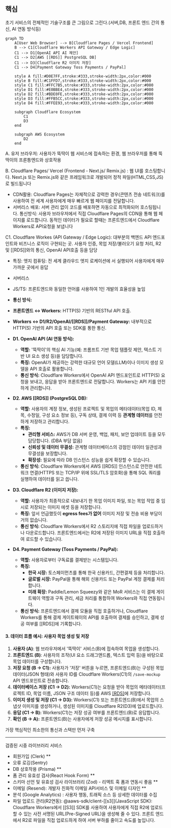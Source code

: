 
## 핵심

초기 서비스의 전체적인 기술구조를 큰 그림으로 그린다.(서버,DB, 프론트 엔드 간의 통신, AI 연동 방식등)

```mermaid
graph TD
    A[User Web Browser] --> B[Cloudflare Pages / Vercel Frontend]
    B --> C1[Cloudflare Workers API Gateway / Edge Logic]
    C1 --> D1[OpenAI API AI 제안]
    C1 --> D2[AWS [[RDS]] PostgreSQL DB]
    C1 --> D3[Cloudflare R2 이미지 저장]
    C1 --> D4[Payment Gateway Toss Payments / PayPal]

    style A fill:#D0E7FF,stroke:#333,stroke-width:2px,color:#000
    style B fill:#C1FFD7,stroke:#333,stroke-width:2px,color:#000
    style C1 fill:#FFC7B5,stroke:#333,stroke-width:2px,color:#000
    style D1 fill:#E0BBE4,stroke:#333,stroke-width:2px,color:#000
    style D2 fill:#BDE0FE,stroke:#333,stroke-width:2px,color:#000
    style D3 fill:#FFB5CC,stroke:#333,stroke-width:2px,color:#000
    style D4 fill:#FFEE93,stroke:#333,stroke-width:2px,color:#000

    subgraph Cloudflare Ecosystem
        C1
        D3
    end

    subgraph AWS Ecosystem
        D2
    end
```

A. 유저 브라우저: 사용자가 뚝딱이 웹 서비스에 접속하는 환경, 웹 브라우저를 통해 뚝딱이의 프론틍엔드와 상호작용

B. Cloudflare Pages/ Vercel (Frontend - Next.js/ Remix.js) : 웹  UI를 호스팅합니다. Next.js 또는 Remix.js와 같은 프레임워크로 개발되어 정적 파일(HTML,CSS,JS)로 빌드됩니다
- CDN활용: Cloudflare Pages는 자체적으로 강력한 경우(콘텐츠 전송 네트워크)를 사용하여 전 세계 사용자에게 매우 빠르게 웹 페이지를 전달합니다.
- 서버리스 배포: 서버 관리 없이 코드를 배포하면 자동으로 최적화되어 호스팅됩니다.
통신방식: 사용자 브라우저에서 직접 Cloudflare Pages의 CDN을 통해 웹 페이지를 로드합니다. 동적인 데이터가 필요로 할때는 프론트엔드에서 Cloudflare Workers로 API요청을 보냅니다


C1. Cloudflare Workes (API Gateway / Edge Logic): 대부분의 백엔드 API 엔드포인트와 비즈니스 로직이 구현되는 곳. 사용자 인증, 목업 저장/불러오기 요청 처리, R2 및 [[RDS]]와의 통신, OpenAI API호출 등을 담당
- 특징: 엣지 컴퓨팅: 전 세계 클라우드 엣지 로케이션에 서 실행되어 사용자에게 매우 가까운 곳에서 응답
- 서버리스
- JS/TS: 프론트엔드와 동일한 언어를 사용하여 1인 개발의 효율성을 높임
- **통신 방식:**

- **프론트엔드 ↔ Workers:** HTTP(S) 기반의 RESTful API 호출.
- **Workers ↔ D1/R2/OpenAI/[[RDS]]/Payment Gateway:** 내부적으로 HTTP(S) 기반의 API 호출 또는 SDK를 통한 통신.


- **D1. OpenAI API (AI 연동 방식):**
    
    - **역할:** '뚝딱이'의 핵심 AI 기능(예: 프롬프트 기반 목업 템플릿 제안, 텍스트 기반 UI 요소 생성 등)을 담당합니다.
    - **특징:** OpenAI가 제공하는 강력한 대규모 언어 모델(LLM)이나 이미지 생성 모델을 API 호출로 활용합니다.
    - **통신 방식:** Cloudflare Workers에서 OpenAI API 엔드포인트로 HTTP(S) 요청을 보내고, 응답을 받아 프론트엔드로 전달합니다. Workers는 API 키를 안전하게 관리합니다.
- **D2. AWS [[RDS]] (PostgreSQL DB):**
    
    - **역할:** 사용자의 계정 정보, 생성된 프로젝트 및 목업의 메타데이터(목업 ID, 제목, 수정일, 구성 요소 정보 등), 구독 상태, 결제 이력 등 **관계형 데이터**를 안전하게 저장하고 관리합니다.
    - **특징:**
        - **관리형 서비스:** AWS가 DB 서버 운영, 백업, 패치, 보안 업데이트 등을 모두 담당합니다. (DBA 부담 없음)
        - **신뢰성 및 데이터 무결성:** 관계형 데이터베이스의 강점인 데이터 일관성과 무결성을 보장합니다.
        - **확장성:** 필요에 따라 DB 인스턴스 성능을 쉽게 확장할 수 있습니다.
    - **통신 방식:** Cloudflare Workers에서 AWS [[RDS]] 인스턴스로 안전한 네트워크 연결(HTTPS 또는 TCP/IP 위에 SSL/TLS 암호화)을 통해 SQL 쿼리를 실행하여 데이터를 읽고 씁니다.
- **D3. Cloudflare R2 (이미지 저장):**
    
    - **역할:** 사용자가 최종적으로 내보내기 한 목업 이미지 파일, 또는 목업 작업 중 임시로 저장되는 이미지 에셋 등을 저장합니다.
    - **특징:** 앞서 언급했듯이 **egress fees가 없어** 이미지 저장 및 전송 비용 부담이 거의 없습니다.
    - **통신 방식:** Cloudflare Workers에서 R2 스토리지에 직접 파일을 업로드하거나 다운로드합니다. 프론트엔드에서는 R2에 저장된 이미지 URL을 직접 호출하여 로드할 수 있습니다.
- **D4. Payment Gateway (Toss Payments / PayPal):**
    
    - **역할:** 사용자로부터 구독료를 결제받는 시스템입니다.
    - **특징:**
        - **한국 시장:** 토스페이먼츠를 통해 한국 신용카드, 간편결제 등을 처리합니다.
        - **글로벌 시장:** PayPal을 통해 해외 신용카드 또는 PayPal 계정 결제를 처리합니다.
        - **미래 확장:** Paddle/Lemon Squeezy와 같은 MoR 서비스는 이 결제 게이트웨이 역할과 구독 관리, 세금 처리를 통합하여 Workers와 직접 연동됩니다.
    - **통신 방식:** 프론트엔드에서 결제 모듈을 직접 호출하거나, Cloudflare Workers를 통해 결제 게이트웨이의 API를 호출하여 결제를 승인하고, 결제 성공 여부를 [[RDS]]에 기록합니다.

#### **3. 데이터 흐름 예시: 사용자 목업 생성 및 저장**

1. **사용자 (A)**: 웹 브라우저에서 '뚝딱이' 서비스(B)에 접속하여 목업을 생성합니다.
2. **프론트엔드 (B)**: 사용자의 조작(UI 요소 드래그앤드롭, 텍스트 입력 등)을 바탕으로 목업 데이터를 구성합니다.
3. **저장 요청 (B → C1):** 사용자가 '저장' 버튼을 누르면, 프론트엔드(B)는 구성된 목업 데이터(JSON 형태)와 사용자 ID를 Cloudflare Workers(C1)의 `/save-mockup` API 엔드포인트로 전송합니다.
4. **데이터베이스 저장 (C1 → D2):** Workers(C1)는 요청을 받아 목업의 메타데이터(프로젝트 ID, 목업 이름, JSON 구조 데이터 등)를 AWS [[RDS]](D2)에 저장합니다.
5. **이미지 생성 및 저장 (C1 → D3):** Workers(C1) 또는 프론트엔드(B)에서 목업의 스냅샷 이미지를 생성하거나, 생성된 이미지를 Cloudflare R2(D3)에 업로드합니다.
6. **응답 (C1 → B):** Workers(C1)는 저장 성공 여부를 프론트엔드(B)로 응답합니다.
7. **확인 (B → A):** 프론트엔드(B)는 사용자에게 저장 성공 메시지를 표시합니다.

가장 핵심적인 최소한의 통신과 스택만 먼저 구축


--- 
검증된 시중 라이브러리 서비스
- 회원가입 (Clerk) **
- 오류 로깅(Sentry) 
- DB 상호작용 (Prisma) **
- 폼 관리 유효성 검사(React Hook Form) **
- 스키마 선언 및 유효성 검사 라이브러리 (Zod) - 리액트 훅 폼과 연동시 좋음 **
- 이메일 (Resend): 개발자 친화적 이메일 API서비스 및 이메일 디자인 **
- 분석 (Google Analytics) : 사용자 행동, 트래픽 소스 등 상세한 데이터를 수집
- 파일 업로드 관리(R2연동): @aaws-sdk/client-[[s3]](JavaScript SDK): Cloudflare Workers에서 [[S3]] SDK를 사용하여 사용자에게 직접 R2에 업로드할 수 있는 사전 서명된 URL(Pre-Signed URL)을 생성해 줄 수 있다. 프론트 엔드에서 R2로 파일을 직접 업로드하게 하여 서버 부하를 줄이고 속도를 높입니다.
